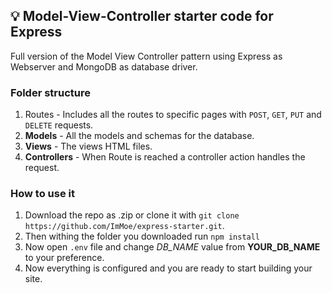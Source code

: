 ## 💡 Model-View-Controller starter code for Express

Full version of the Model View Controller pattern using Express as Webserver and MongoDB as database driver.

### Folder structure
1. Routes - Includes all the routes to specific pages with `POST`, `GET`, `PUT` and `DELETE` requests.
1. **Models** - All the models and schemas for the database.
1. **Views** - The views HTML files.
1. **Controllers** - When Route is reached a controller action handles the request.

### How to use it

1. Download the repo as .zip or clone it with `git clone https://github.com/ImMoe/express-starter.git`.
2. Then withing the folder you downloaded run
   `npm install`
3. Now open `.env` file and change *DB_NAME* value from **YOUR_DB_NAME** to your preference.
4. Now everything is configured and you are ready to start building your site.



